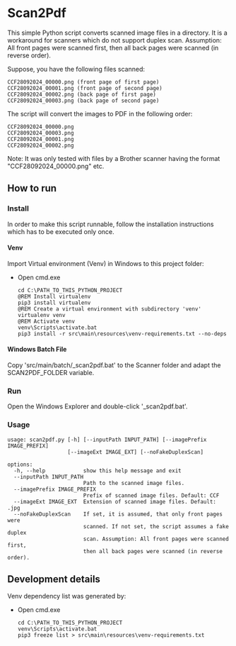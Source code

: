 # Scan2Pdf

This simple Python script converts scanned image files in a directory. It is a workaround for scanners which do not 
support duplex scan. Assumption: All front pages were scanned first, then all back pages were scanned (in reverse order).

Suppose, you have the following files scanned:
```
CCF28092024_00000.png (front page of first page)
CCF28092024_00001.png (front page of second page)
CCF28092024_00002.png (back page of first page)
CCF28092024_00003.png (back page of second page)
```

The script will convert the images to PDF in the following order:
```
CCF28092024_00000.png
CCF28092024_00003.png
CCF28092024_00001.png
CCF28092024_00002.png
```

Note: It was only tested with files by a Brother scanner having the format "CCF28092024_00000.png" etc.

## How to run

### Install

In order to make this script runnable, follow the installation instructions which has to be executed only once.

#### Venv

Import Virtual environment (Venv) in Windows to this project folder:

- Open cmd.exe
  ```shell
  cd C:\PATH_TO_THIS_PYTHON_PROJECT
  @REM Install virtualenv
  pip3 install virtualenv 
  @REM Create a virtual environment with subdirectory 'venv'
  virtualenv venv
  @REM Activate venv
  venv\Scripts\activate.bat
  pip3 install -r src\main\resources\venv-requirements.txt --no-deps
  ```
  
#### Windows Batch File

Copy 'src/main/batch/_scan2pdf.bat' to the Scanner folder and adapt the SCAN2PDF_FOLDER variable.

### Run

Open the Windows Explorer and double-click '_scan2pdf.bat'.

### Usage

```
usage: scan2pdf.py [-h] [--inputPath INPUT_PATH] [--imagePrefix IMAGE_PREFIX]
                   [--imageExt IMAGE_EXT] [--noFakeDuplexScan]

options:
  -h, --help            show this help message and exit
  --inputPath INPUT_PATH
                        Path to the scanned image files.
  --imagePrefix IMAGE_PREFIX
                        Prefix of scanned image files. Default: CCF
  --imageExt IMAGE_EXT  Extension of scanned image files. Default: .jpg
  --noFakeDuplexScan    If set, it is assumed, that only front pages were
                        scanned. If not set, the script assumes a fake duplex
                        scan. Assumption: All front pages were scanned first,
                        then all back pages were scanned (in reverse order).
```

## Development details

Venv dependency list was generated by:

- Open cmd.exe
  ```shell
  cd C:\PATH_TO_THIS_PYTHON_PROJECT
  venv\Scripts\activate.bat
  pip3 freeze list > src\main\resources\venv-requirements.txt
  ```
